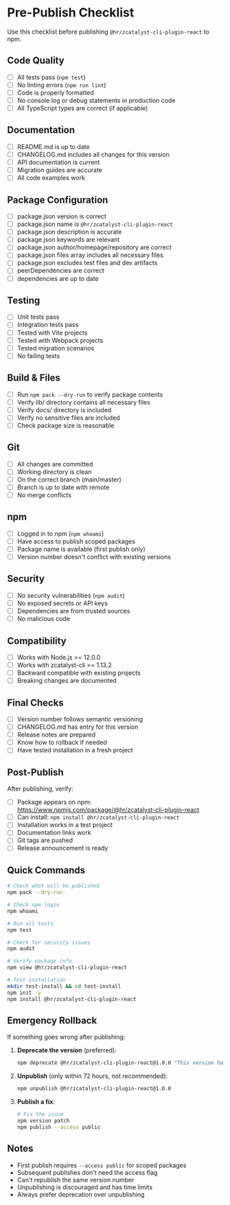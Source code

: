 # Pre-Publish Checklist

Use this checklist before publishing `@hr/zcatalyst-cli-plugin-react` to npm.

## Code Quality

- [ ] All tests pass (`npm test`)
- [ ] No linting errors (`npm run lint`)
- [ ] Code is properly formatted
- [ ] No console.log or debug statements in production code
- [ ] All TypeScript types are correct (if applicable)

## Documentation

- [ ] README.md is up to date
- [ ] CHANGELOG.md includes all changes for this version
- [ ] API documentation is current
- [ ] Migration guides are accurate
- [ ] All code examples work

## Package Configuration

- [ ] package.json version is correct
- [ ] package.json name is `@hr/zcatalyst-cli-plugin-react`
- [ ] package.json description is accurate
- [ ] package.json keywords are relevant
- [ ] package.json author/homepage/repository are correct
- [ ] package.json files array includes all necessary files
- [ ] package.json excludes test files and dev artifacts
- [ ] peerDependencies are correct
- [ ] dependencies are up to date

## Testing

- [ ] Unit tests pass
- [ ] Integration tests pass
- [ ] Tested with Vite projects
- [ ] Tested with Webpack projects
- [ ] Tested migration scenarios
- [ ] No failing tests

## Build & Files

- [ ] Run `npm pack --dry-run` to verify package contents
- [ ] Verify lib/ directory contains all necessary files
- [ ] Verify docs/ directory is included
- [ ] Verify no sensitive files are included
- [ ] Check package size is reasonable

## Git

- [ ] All changes are committed
- [ ] Working directory is clean
- [ ] On the correct branch (main/master)
- [ ] Branch is up to date with remote
- [ ] No merge conflicts

## npm

- [ ] Logged in to npm (`npm whoami`)
- [ ] Have access to publish scoped packages
- [ ] Package name is available (first publish only)
- [ ] Version number doesn't conflict with existing versions

## Security

- [ ] No security vulnerabilities (`npm audit`)
- [ ] No exposed secrets or API keys
- [ ] Dependencies are from trusted sources
- [ ] No malicious code

## Compatibility

- [ ] Works with Node.js >= 12.0.0
- [ ] Works with zcatalyst-cli >= 1.13.2
- [ ] Backward compatible with existing projects
- [ ] Breaking changes are documented

## Final Checks

- [ ] Version number follows semantic versioning
- [ ] CHANGELOG.md has entry for this version
- [ ] Release notes are prepared
- [ ] Know how to rollback if needed
- [ ] Have tested installation in a fresh project

## Post-Publish

After publishing, verify:

- [ ] Package appears on npm: https://www.npmjs.com/package/@hr/zcatalyst-cli-plugin-react
- [ ] Can install: `npm install @hr/zcatalyst-cli-plugin-react`
- [ ] Installation works in a test project
- [ ] Documentation links work
- [ ] Git tags are pushed
- [ ] Release announcement is ready

## Quick Commands

```bash
# Check what will be published
npm pack --dry-run

# Check npm login
npm whoami

# Run all tests
npm test

# Check for security issues
npm audit

# Verify package info
npm view @hr/zcatalyst-cli-plugin-react

# Test installation
mkdir test-install && cd test-install
npm init -y
npm install @hr/zcatalyst-cli-plugin-react
```

## Emergency Rollback

If something goes wrong after publishing:

1. **Deprecate the version** (preferred):
   ```bash
   npm deprecate @hr/zcatalyst-cli-plugin-react@1.0.0 "This version has issues. Please use 1.0.1"
   ```

2. **Unpublish** (only within 72 hours, not recommended):
   ```bash
   npm unpublish @hr/zcatalyst-cli-plugin-react@1.0.0
   ```

3. **Publish a fix**:
   ```bash
   # Fix the issue
   npm version patch
   npm publish --access public
   ```

## Notes

- First publish requires `--access public` for scoped packages
- Subsequent publishes don't need the access flag
- Can't republish the same version number
- Unpublishing is discouraged and has time limits
- Always prefer deprecation over unpublishing
